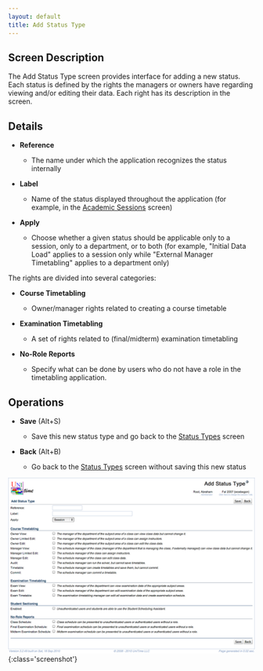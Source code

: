 ```yaml
---
layout: default
title: Add Status Type
---
```



## Screen Description


 The Add Status Type screen provides interface for adding a new status. Each status is defined by the rights the managers or owners have regarding viewing and/or editing their data. Each right has its description in the screen.

## Details

* **Reference**
	* The name under which the application recognizes the status internally

* **Label**
	* Name of the status displayed throughout the application (for example, in the [Academic Sessions](academic-sessions) screen)

* **Apply**
	* Choose whether a given status should be applicable only to a session, only to a department, or to both (for example, "Initial Data Load" applies to a session only while "External Manager Timetabling" applies to a department only)


 The rights are divided into several categories:

* **Course Timetabling**
	* Owner/manager rights related to creating a course timetable

* **Examination Timetabling**
	* A set of rights related to (final/midterm) examination timetabling

* **No-Role Reports**
	* Specify what can be done by users who do not have a role in the timetabling application.

## Operations

* **Save** (Alt+S)
	* Save this new status type and go back to the [Status Types](status-types) screen

* **Back** (Alt+B)
	* Go back to the [Status Types](status-types) screen without saving this new status


![Add Status Type](images/add-status-type-1.png){:class='screenshot'}
